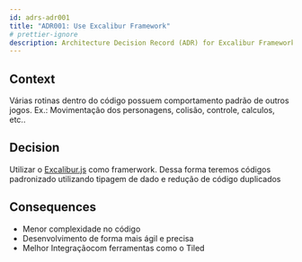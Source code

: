 ```yaml
---
id: adrs-adr001
title: "ADR001: Use Excalibur Framework"
# prettier-ignore
description: Architecture Decision Record (ADR) for Excalibur Framework
---
```


## Context

Várias rotinas dentro do código possuem comportamento padrão de outros jogos. Ex.: Movimentação dos personagens, colisão, controle, calculos, etc..

## Decision

Utilizar o [Excalibur.js](https://excaliburjs.com/) como framerwork. Dessa forma teremos códigos padronizado utilizando tipagem de dado e redução de código duplicados

## Consequences

- Menor complexidade no código
- Desenvolvimento de forma mais ágil e precisa
- Melhor Integraçãocom ferramentas como o Tiled
